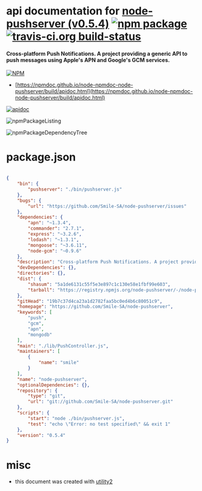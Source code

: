 # api documentation for  [node-pushserver (v0.5.4)](https://github.com/Smile-SA/node-pushserver)  [![npm package](https://img.shields.io/npm/v/npmdoc-node-pushserver.svg?style=flat-square)](https://www.npmjs.org/package/npmdoc-node-pushserver) [![travis-ci.org build-status](https://api.travis-ci.org/npmdoc/node-npmdoc-node-pushserver.svg)](https://travis-ci.org/npmdoc/node-npmdoc-node-pushserver)
#### Cross-platform Push Notifications. A project providing a generic API to push messages using Apple's APN and Google's GCM services.

[![NPM](https://nodei.co/npm/node-pushserver.png?downloads=true&downloadRank=true&stars=true)](https://www.npmjs.com/package/node-pushserver)

- [https://npmdoc.github.io/node-npmdoc-node-pushserver/build/apidoc.html](https://npmdoc.github.io/node-npmdoc-node-pushserver/build/apidoc.html)

[![apidoc](https://npmdoc.github.io/node-npmdoc-node-pushserver/build/screenCapture.buildCi.browser.%252Ftmp%252Fbuild%252Fapidoc.html.png)](https://npmdoc.github.io/node-npmdoc-node-pushserver/build/apidoc.html)

![npmPackageListing](https://npmdoc.github.io/node-npmdoc-node-pushserver/build/screenCapture.npmPackageListing.svg)

![npmPackageDependencyTree](https://npmdoc.github.io/node-npmdoc-node-pushserver/build/screenCapture.npmPackageDependencyTree.svg)



# package.json

```json

{
    "bin": {
        "pushserver": "./bin/pushserver.js"
    },
    "bugs": {
        "url": "https://github.com/Smile-SA/node-pushserver/issues"
    },
    "dependencies": {
        "apn": "~1.3.4",
        "commander": "2.7.1",
        "express": "~3.2.6",
        "lodash": "~1.3.1",
        "mongoose": "~3.6.11",
        "node-gcm": "~0.9.6"
    },
    "description": "Cross-platform Push Notifications. A project providing a generic API to push messages using Apple's APN and Google's GCM services.",
    "devDependencies": {},
    "directories": {},
    "dist": {
        "shasum": "5a1de6131c55f5e3e897c1c130e58e1fbf99e603",
        "tarball": "https://registry.npmjs.org/node-pushserver/-/node-pushserver-0.5.4.tgz"
    },
    "gitHead": "19b7c37d4ca23a1d2782faa5bc0ed4b6c80051c9",
    "homepage": "https://github.com/Smile-SA/node-pushserver",
    "keywords": [
        "push",
        "gcm",
        "apn",
        "mongodb"
    ],
    "main": "./lib/PushController.js",
    "maintainers": [
        {
            "name": "smile"
        }
    ],
    "name": "node-pushserver",
    "optionalDependencies": {},
    "repository": {
        "type": "git",
        "url": "git://github.com/Smile-SA/node-pushserver.git"
    },
    "scripts": {
        "start": "node ./bin/pushserver.js",
        "test": "echo \"Error: no test specified\" && exit 1"
    },
    "version": "0.5.4"
}
```



# misc
- this document was created with [utility2](https://github.com/kaizhu256/node-utility2)
